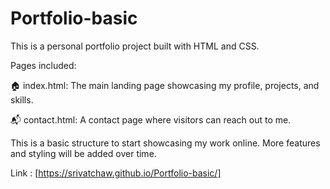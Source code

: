 # Portfolio-basic
This is a personal portfolio project built with HTML and CSS.

Pages included:

🏠 index.html: The main landing page showcasing my profile, projects, and skills.

📬 contact.html: A contact page where visitors can reach out to me.

This is a basic structure to start showcasing my work online. More features and styling will be added over time.

Link : [https://srivatchaw.github.io/Portfolio-basic/]
